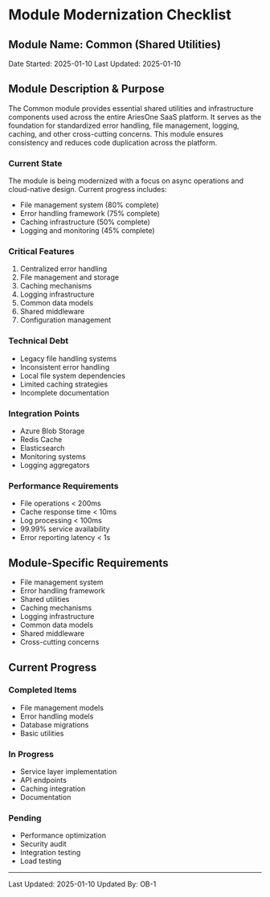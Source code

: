 # Module Modernization Checklist

## Module Name: Common (Shared Utilities)
Date Started: 2025-01-10
Last Updated: 2025-01-10

## Module Description & Purpose
The Common module provides essential shared utilities and infrastructure components used across the entire AriesOne SaaS platform. It serves as the foundation for standardized error handling, file management, logging, caching, and other cross-cutting concerns. This module ensures consistency and reduces code duplication across the platform.

### Current State
The module is being modernized with a focus on async operations and cloud-native design. Current progress includes:
- File management system (80% complete)
- Error handling framework (75% complete)
- Caching infrastructure (50% complete)
- Logging and monitoring (45% complete)

### Critical Features
1. Centralized error handling
2. File management and storage
3. Caching mechanisms
4. Logging infrastructure
5. Common data models
6. Shared middleware
7. Configuration management

### Technical Debt
- Legacy file handling systems
- Inconsistent error handling
- Local file system dependencies
- Limited caching strategies
- Incomplete documentation

### Integration Points
- Azure Blob Storage
- Redis Cache
- Elasticsearch
- Monitoring systems
- Logging aggregators

### Performance Requirements
- File operations < 200ms
- Cache response time < 10ms
- Log processing < 100ms
- 99.99% service availability
- Error reporting latency < 1s

## Module-Specific Requirements
- File management system
- Error handling framework
- Shared utilities
- Caching mechanisms
- Logging infrastructure
- Common data models
- Shared middleware
- Cross-cutting concerns

## Current Progress
### Completed Items
- File management models
- Error handling models
- Database migrations
- Basic utilities

### In Progress
- Service layer implementation
- API endpoints
- Caching integration
- Documentation

### Pending
- Performance optimization
- Security audit
- Integration testing
- Load testing

---
Last Updated: 2025-01-10
Updated By: OB-1
